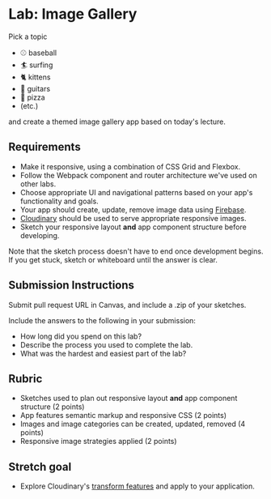 Lab: Image Gallery
===

Pick a topic 

* :baseball: baseball  
* :surfer: surfing  
* :cat2: kittens  
* :guitar: guitars 
* :pizza: pizza 
* (etc.)

and create a themed image gallery app based on today's lecture.

## Requirements
* Make it responsive, using a combination of CSS Grid and Flexbox.
* Follow the Webpack component and router architecture we've used on other labs.
* Choose appropriate UI and navigational patterns based on your app's functionality and goals.
* Your app should create, update, remove image data using [Firebase](https://firebase.google.com/).
* [Cloudinary](https://cloudinary.com/documentation/responsive_images) should be used to serve appropriate responsive images.
* Sketch your responsive layout **and** app component structure before developing.

Note that the sketch process doesn't have to end once development begins. If you get stuck, sketch or whiteboard until the answer is clear.

## Submission Instructions
Submit pull request URL in Canvas, and include a .zip of your sketches.

Include the answers to the following in your submission:

* How long did you spend on this lab?
* Describe the process you used to complete the lab.
* What was the hardest and easiest part of the lab?

## Rubric
* Sketches used to plan out responsive layout **and** app component structure (2 points)
* App features semantic markup and responsive CSS (2 points)
* Images and image categories can be created, updated, removed (4 points)
* Responsive image strategies applied (2 points)

## Stretch goal
* Explore Cloudinary's [transform features](https://cloudinary.com/documentation/image_transformation_reference) and apply to your application.
